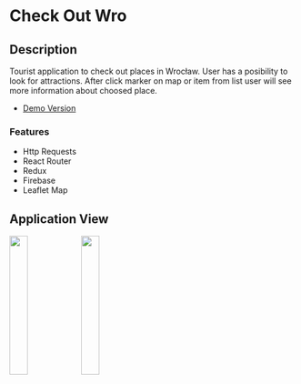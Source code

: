 # Check Out Wro

## Description
Tourist application to check out places in Wrocław. User has a posibility to look for attractions. After click marker on map or item from list user will see more information about choosed place.
* [Demo Version](https://react-check-wro.firebaseapp.com/)

### Features
* Http Requests
* React Router
* Redux
* Firebase
* Leaflet Map

## Application View

 <img src="https://raw.githubusercontent.com/kkosiorowska/check-wro-app/master/src/assets/mobile-view2.png?token=AFQMA6ONGCTVV4C4PMQRD7C6PDYR6" width="25%"><img src="https://raw.githubusercontent.com/kkosiorowska/check-wro-app/master/src/assets/mobile-view1.png?token=AFQMA6KW2HZQQ6LWMSQ3YG26PDYPW" width="25%">
